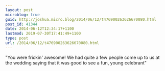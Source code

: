 ```yaml
---
layout: post
microblog: true
guid: http://joshua.micro.blog/2014/06/12/t476900263626670080.html
post_id: 41344
date: 2014-06-12T12:34:17+1100
lastmod: 2019-07-30T17:41:49+1100
type: post
url: /2014/06/12/t476900263626670080.html
---
```

"You were frickin' awesome! We had quite a few people come up to us at the wedding saying that it was good to see a fun, young celebrant"
